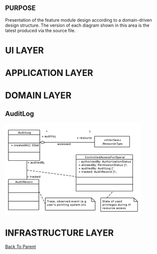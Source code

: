 ## PURPOSE
Presentation of the feature module design according to a domain-driven design structure.
The version of each diagram shown in this area is the latest produced via the source file.

# UI LAYER

# APPLICATION LAYER

# DOMAIN LAYER

## AuditLog
![image](domain/AuditLog_description.PNG)

# INFRASTRUCTURE LAYER

[Back To Parent](../)
